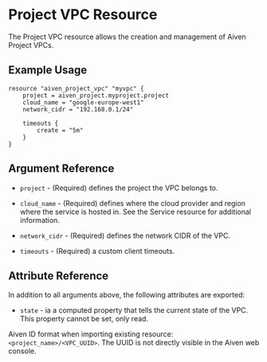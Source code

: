 # Project VPC Resource

The Project VPC resource allows the creation and management of Aiven Project VPCs.

## Example Usage

```hcl
resource "aiven_project_vpc" "myvpc" {
    project = aiven_project.myproject.project
    cloud_name = "google-europe-west1"
    network_cidr = "192.168.0.1/24"

    timeouts {
        create = "5m"
    }
}
```

## Argument Reference

* `project` - (Required) defines the project the VPC belongs to.

* `cloud_name` - (Required) defines where the cloud provider and region where the service is hosted
in. See the Service resource for additional information.

* `network_cidr` - (Required) defines the network CIDR of the VPC.

* `timeouts` - (Required) a custom client timeouts.

## Attribute Reference

In addition to all arguments above, the following attributes are exported:

* `state` - ia a computed property that tells the current state of the VPC. This property cannot be
set, only read.

Aiven ID format when importing existing resource: `<project_name>/<VPC_UUID>`. The UUID
is not directly visible in the Aiven web console.